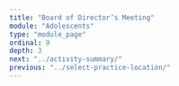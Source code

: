 ```yaml
---
title: "Board of Director’s Meeting"
module: "Adolescents"
type: "module_page"
ordinal: 9
depth: 3
next: "../activity-summary/"
previous: "../select-practice-location/"
---
```

